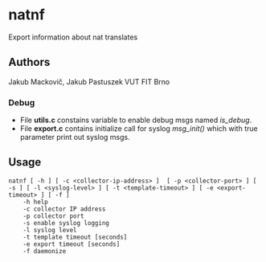 # natnf
Export information about nat translates
## Authors
Jakub Mackovič, Jakub Pastuszek
VUT FIT Brno

### Debug
- File **utils.c** constains variable to enable debug msgs named *is_debug*.
- File **export.c** contains initialize call for syslog *msg_init()* which with true parameter print out syslog msgs.

## Usage
```
natnf [ -h ] [ -c <collector-ip-address> ]  [ -p <collector-port> ] [ -s ] [ -l <syslog-level> ] [ -t <template-timeout> ] [ -e <export-timeout> ] [ -f ]
	-h help
	-c collector IP address
	-p collector port
	-s enable syslog logging
	-l syslog level
	-t template timeout [seconds]
	-e export timeout [seconds]
	-f daemonize
```

